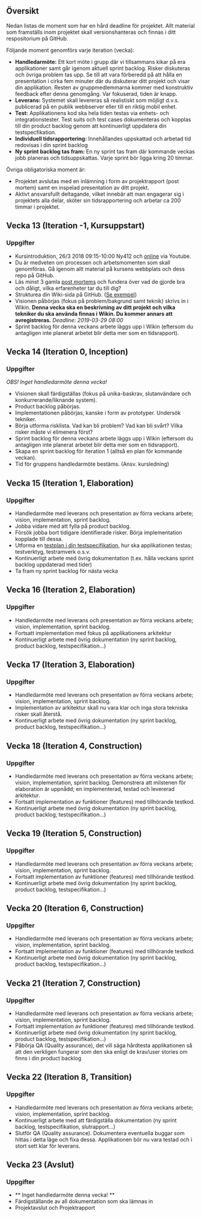 ## Översikt
Nedan listas de moment som har en hård deadline för projektet. Allt material som framställs inom projektet skall versionshanteras och finnas i ditt respositorium på GitHub.

Följande moment genomförs varje iteration (vecka):

* **Handledarmöte:** Ett kort möte i grupp där vi tillsammans kikar på era applikationer samt går igenom aktuell sprint backlog. Risker diskuteras och övriga problem tas upp. Se till att vara förberedd på att hålla en presentation i cirka fem minuter där du diskuterar ditt projekt och visar din applikation. Resten av gruppmedlemmarna kommer med konstruktiv feedback efter denna genomgång. Var fokuserad, tiden är knapp.
* **Leverans:** Systemet skall levereras så realistiskt som möjligt d.v.s. publicerad på en publik webbserver eller till en riktig mobil enhet.
* **Test:** Applikationens kod ska hela tiden testas via enhets- och integrationstester. Test suits och test cases dokumenteras och kopplas till din product backlog genom att kontinuerligt uppdatera din testspecfikation.
* **Individuell tidsrapportering:** Innehållandes uppskattad och arbetad tid redovisas i din sprint backlog
* **Ny sprint backlog tas fram:** En ny sprint tas fram där kommande veckas jobb planeras och tidsuppskattas. Varje sprint bör ligga kring 20 timmar.

Övriga obligatoriska moment är:
* Projektet avslutas med en inlämning i form av projektrapport (post mortem) samt en inspelad presentation av ditt projekt.
* Aktivt ansvarsfullt deltagande, vilket innebär att man engagerar sig i projektets alla delar, sköter sin tidsrapportering och arbetar ca 200 timmar i projektet.

## Vecka 13 (Iteration -1, Kursuppstart)
### Uppgifter

* Kursintroduktion, 26/3 2018 09:15-10:00 Ny412 och <a href="https://www.youtube.com/channel/UCgYyzMic5Prtr9OW-jvVIYQ/live">online</a> via Youtube.
* Du är medveten om processen och arbetsmomenten som skall genomföras. Gå igenom allt material på kursens webbplats och dess repo på GitHub.
* Läs minst 3 gamla [post mortems](http://coursepress.lnu.se/kurs/individuellt-mjukvaruutvecklingsprojekt/projektet/post-mortem/) och fundera över vad de gjorde bra och dåligt, vilka erfarenheter tar du till dig?
* Strukturea din Wiki-sida på GitHub. ([Se exempel](https://github.com/1dv430/exempelstudent/wiki))
* Visionen påbörjas (fokus på problem/bakgrund samt teknik) skrivs in i Wikin. __Denna vecka ska en beskrivning av ditt projekt och vilka tekniker du ska använda finnas i Wikin. Du kommer annars att avregistreras.__ *Deadline: 2019-03-29 08:00*
* Sprint backlog för denna veckans arbete läggs upp i Wikin (eftersom du antagligen inte planerat arbetet blir detta mer som en tidsrapport).

## Vecka 14 (Iteration 0, Inception)
### Uppgifter

_OBS! Inget handledarmöte denna vecka!_

* Visionen skall färdigställas (fokus på unika-baskrav, slutanvändare och konkurrerande/liknande system).
* Product backlog påbörjas.
* Implementationen påbörjas, kanske i form av prototyper. Undersök tekniker.
* Börja utforma risklista. Vad kan bli problem? Vad kan bli svårt? Vilka risker måste vi elimenera först?
* Sprint backlog för denna veckans arbete läggs upp i Wikin (eftersom du antagligen inte planerat arbetet blir detta mer som en tidsrapport).
* Skapa en sprint backlog för iteration 1 (alltså en plan för kommande veckan).
* Tid för gruppens handledarmöte bestäms. (Ansv. kursledning)

## Vecka 15 (Iteration 1, Elaboration)
### Uppgifter

* Handledarmöte med leverans och presentation av förra veckans arbete; vision, implementation, sprint backlog.
* Jobba vidare med att fylla på product backlog.
* Försök jobba bort tidigare identifierade risker. Börja implementation kopplade till dessa.
* Utforma en [testplan i din testspecifikation](https://github.com/1dv430/exempelstudent/wiki/Testspecifikation), hur ska applikationen testas; testverktyg, testramverk o.s.v.
* Kontinuerligt arbete med övrig dokumentation (t.ex. hålla veckans sprint backlog uppdaterad med tider)
* Ta fram ny sprint backlog för nästa vecka

## Vecka 16 (Iteration 2, Elaboration)
### Uppgifter

* Handledarmöte med leverans och presentation av förra veckans arbete; vision, implementation, sprint backlog.
* Fortsatt implementation med fokus på applikationens arkitektur
* Kontinuerligt arbete med övrig dokumentation (ny sprint backlog, product backlog, testspecifikation...)

## Vecka 17 (Iteration 3, Elaboration)
### Uppgifter

* Handledarmöte med leverans och presentation av förra veckans arbete; vision, implementation, sprint backlog.
* Implementation av arkitektur skall nu vara klar och inga stora tekniska risker skall återstå.
* Kontinuerligt arbete med övrig dokumentation (ny sprint backlog, product backlog, testspecifikation...)


## Vecka 18 (Iteration 4, Construction)
### Uppgifter

* Handledarmöte med leverans och presentation av förra veckans arbete; vision, implementation, sprint backlog. Demonstrera att milstenen för elaboration är uppnådd; en implementerad, testad och levererad arkitektur.
* Fortsatt implementation av funktioner (features) med tillhörande testkod.
* Kontinuerligt arbete med övrig dokumentation (ny sprint backlog, product backlog, testspecifikation...)

## Vecka 19 (Iteration 5, Construction)
### Uppgifter
* Handledarmöte med leverans och presentation av förra veckans arbete; vision, implementation, sprint backlog.
* Fortsatt implementation av funktioner (features) med tillhörande testkod.
* Kontinuerligt arbete med övrig dokumentation (ny sprint backlog, product backlog, testspecifikation...)

## Vecka 20 (Iteration 6, Construction)
### Uppgifter
* Handledarmöte med leverans och presentation av förra veckans arbete; vision, implementation, sprint backlog.
* Fortsatt implementation av funktioner (features) med tillhörande testkod.
* Kontinuerligt arbete med övrig dokumentation (ny sprint backlog, product backlog, testspecifikation...)


## Vecka 21 (Iteration 7, Construction)
### Uppgifter

* Handledarmöte med leverans och presentation av förra veckans arbete; vision, implementation, sprint backlog. 
* Fortsatt implementation av funktioner (features) med tillhörande testkod.
* Kontinuerligt arbete med övrig dokumentation (ny sprint backlog, product backlog, testspecifikation...)
* Påbörja QA (Quality assurance), det vill säga hårdtesta applikationen så att den verkligen fungerar som den ska enligt de krav/user stories om finns i din product backlog

## Vecka 22 (Iteration 8, Transition)
### Uppgifter
* Handledarmöte med leverans och presentation av förra veckans arbete; vision, implementation, sprint backlog.
* Kontinuerligt arbete med att färdigställa dokumentation (ny sprint backlog, testspecifikation, slutrapport...)
* Slutför QA (Quality assurance). Dokumentera eventuella buggar som hittas i detta läge och fixa dessa. Applikationen bör nu vara testad och i stort sett klar för leverans.


## Vecka 23 (Avslut)
### Uppgifter
* ** Inget handledarmöte denna vecka! **
* Färdigställande av all dokumentation som ska lämnas in
* Projektavslut och Projektrapport
